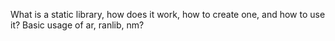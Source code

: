 What is a static library, how does it work, how to create one, and how to use it?
Basic usage of ar, ranlib, nm?
